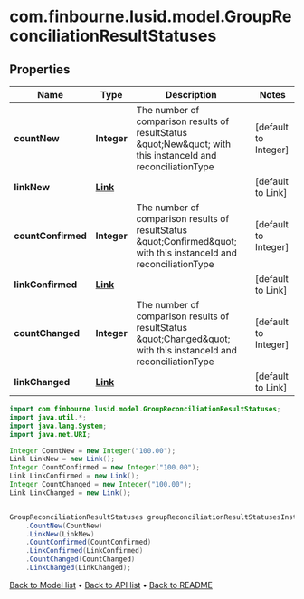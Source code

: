 # com.finbourne.lusid.model.GroupReconciliationResultStatuses

## Properties

Name | Type | Description | Notes
------------ | ------------- | ------------- | -------------
**countNew** | **Integer** | The number of comparison results of resultStatus \&quot;New\&quot; with this instanceId and reconciliationType | [default to Integer]
**linkNew** | [**Link**](Link.md) |  | [default to Link]
**countConfirmed** | **Integer** | The number of comparison results of resultStatus \&quot;Confirmed\&quot; with this instanceId and reconciliationType | [default to Integer]
**linkConfirmed** | [**Link**](Link.md) |  | [default to Link]
**countChanged** | **Integer** | The number of comparison results of resultStatus \&quot;Changed\&quot; with this instanceId and reconciliationType | [default to Integer]
**linkChanged** | [**Link**](Link.md) |  | [default to Link]

```java
import com.finbourne.lusid.model.GroupReconciliationResultStatuses;
import java.util.*;
import java.lang.System;
import java.net.URI;

Integer CountNew = new Integer("100.00");
Link LinkNew = new Link();
Integer CountConfirmed = new Integer("100.00");
Link LinkConfirmed = new Link();
Integer CountChanged = new Integer("100.00");
Link LinkChanged = new Link();


GroupReconciliationResultStatuses groupReconciliationResultStatusesInstance = new GroupReconciliationResultStatuses()
    .CountNew(CountNew)
    .LinkNew(LinkNew)
    .CountConfirmed(CountConfirmed)
    .LinkConfirmed(LinkConfirmed)
    .CountChanged(CountChanged)
    .LinkChanged(LinkChanged);
```


[Back to Model list](../README.md#documentation-for-models) &#8226; [Back to API list](../README.md#documentation-for-api-endpoints) &#8226; [Back to README](../README.md)
